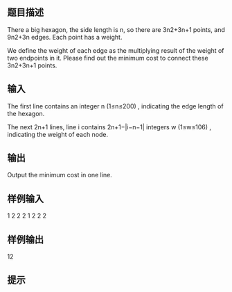 ## 题目描述
There a big hexagon, the side length is n, so there are 3n2+3n+1
points, and 9n2+3n
edges. Each point has a weight.

We define the weight of each edge as the multiplying result of the weight of two endpoints in it. Please find out the minimum cost to connect these 3n2+3n+1
points.



## 输入
The first line contains an integer n (1≤n≤200)
, indicating the edge length of the hexagon.

The next 2n+1
lines, line i contains 2n+1−|i−n−1|
integers w (1≤w≤106)
, indicating the weight of each node.

## 输出
Output the minimum cost in one line.


## 样例输入
1
2 2
2 1 2
2 2
## 样例输出
12
## 提示
